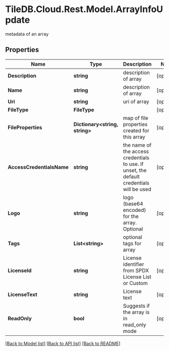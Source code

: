 # TileDB.Cloud.Rest.Model.ArrayInfoUpdate
metadata of an array

## Properties

Name | Type | Description | Notes
------------ | ------------- | ------------- | -------------
**Description** | **string** | description of array | [optional] 
**Name** | **string** | description of array | [optional] 
**Uri** | **string** | uri of array | [optional] 
**FileType** | **FileType** |  | [optional] 
**FileProperties** | **Dictionary&lt;string, string&gt;** | map of file properties created for this array | [optional] 
**AccessCredentialsName** | **string** | the name of the access credentials to use. if unset, the default credentials will be used | [optional] 
**Logo** | **string** | logo (base64 encoded) for the array. Optional | [optional] 
**Tags** | **List&lt;string&gt;** | optional tags for array | [optional] 
**LicenseId** | **string** | License identifier from SPDX License List or Custom | [optional] 
**LicenseText** | **string** | License text | [optional] 
**ReadOnly** | **bool** | Suggests if the array is in read_only mode | [optional] 

[[Back to Model list]](../README.md#documentation-for-models) [[Back to API list]](../README.md#documentation-for-api-endpoints) [[Back to README]](../README.md)

